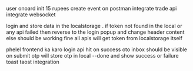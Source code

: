 user onoard init 15 rupees
create event on postman
integrate trade api
integrate websocket

login and store data in the localstorage .
    if token not found in the local or any api failed then reverse to the login popup and change header content 
    else should be working fine
all apis will get token from localstorage itself


phelel frontend ka karo 
    login api hit on success oto inbox should be visible on submit otp will store otp in local --done
    and show success or failure toast 
    taost integration
